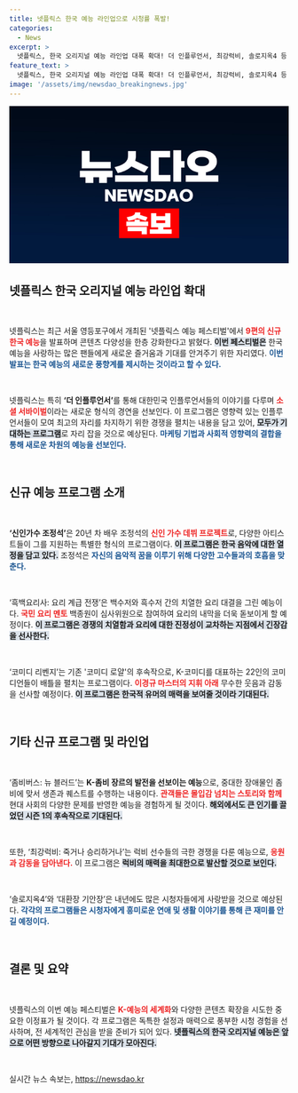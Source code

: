```yaml
---
title: 넷플릭스 한국 예능 라인업으로 시청률 폭발!
categories:
  - News
excerpt: >
  넷플릭스, 한국 오리지널 예능 라인업 대폭 확대! 더 인플루언서, 최강럭비, 솔로지옥4 등 9편의 신규 콘텐츠를 공개하며, 서바이벌, 음악, 요리 등 다양한 장르로 시청자를 사로잡는다. 기대감을 높이는 예능의 향연이 다가온다!
feature_text: >
  넷플릭스, 한국 오리지널 예능 라인업 대폭 확대! 더 인플루언서, 최강럭비, 솔로지옥4 등 9편의 신규 콘텐츠를 공개하며, 서바이벌, 음악, 요리 등 다양한 장르로 시청자를 사로잡는다. 기대감을 높이는 예능의 향연이 다가온다!
image: '/assets/img/newsdao_breakingnews.jpg'
---
```


<p><img src="/assets/img/newsdao_breakingnews.jpg" alt="flaretime 속보" /></p>

<h2 data-ke-size="size26">넷플릭스 한국 오리지널 예능 라인업 확대</h2>

<p data-ke-size="size16">&nbsp;</p>

<p>넷플릭스는 최근 서울 영등포구에서 개최된 '넷플릭스 예능 페스티벌'에서 <b><span style="color: #ee2323;">9편의 신규 한국 예능</span></b>을 발표하며 콘텐츠 다양성을 한층 강화한다고 밝혔다. <b><span style="background-color: #21538527;">이번 페스티벌은</span></b> 한국 예능을 사랑하는 많은 팬들에게 새로운 즐거움과 기대를 안겨주기 위한 자리였다. <b><span style="color: #1a5490;">이번 발표는 한국 예능의 새로운 풍향계를 제시하는 것이라고 할 수 있다.</span></b> </p>

<p data-ke-size="size16">&nbsp;</p>

<p>넷플릭스는 특히 <b>‘더 인플루언서’</b>를 통해 대한민국 인플루언서들의 이야기를 다루며 <b><span style="color: #ee2323;">소셜 서바이벌</span></b>이라는 새로운 형식의 경연을 선보인다. 이 프로그램은 영향력 있는 인플루언서들이 모여 최고의 자리를 차지하기 위한 경쟁을 펼치는 내용을 담고 있어, <b><span style="background-color: #21538527;">모두가 기대하는 프로그램</span></b>로 자리 잡을 것으로 예상된다. <b><span style="color: #1a5490;">마케팅 기법과 사회적 영향력의 결합을 통해 새로운 차원의 예능을 선보인다.</span></b></p>

<p data-ke-size="size16">&nbsp;</p>

<h2 data-ke-size="size26">신규 예능 프로그램 소개</h2>

<p data-ke-size="size16">&nbsp;</p>

<p><strong>‘신인가수 조정석’</strong>은 20년 차 배우 조정석의 <b><span style="color: #ee2323;">신인 가수 데뷔 프로젝트</span></b>로, 다양한 아티스트들이 그를 지원하는 특별한 형식의 프로그램이다. <b><span style="background-color: #21538527;">이 프로그램은 한국 음악에 대한 열정을 담고 있다.</span></b> 조정석은 <b><span style="color: #1a5490;">자신의 음악적 꿈을 이루기 위해 다양한 고수들과의 호흡을 맞춘다.</span></b></p>

<p data-ke-size="size16">&nbsp;</p>

<p>‘흑백요리사: 요리 계급 전쟁’은 백수저와 흑수저 간의 치열한 요리 대결을 그린 예능이다. <b><span style="color: #ee2323;">국민 요리 멘토</span></b> 백종원이 심사위원으로 참여하여 요리의 내막을 더욱 돋보이게 할 예정이다. <b><span style="background-color: #21538527;">이 프로그램은 경쟁의 치열함과 요리에 대한 진정성이 교차하는 지점에서 긴장감을 선사한다.</span></b></p>

<p data-ke-size="size16">&nbsp;</p>

<p>‘코미디 리벤지’는 기존 '코미디 로얄'의 후속작으로, K-코미디를 대표하는 22인의 코미디언들이 배틀을 펼치는 프로그램이다. <b><span style="color: #ee2323;">이경규 마스터의 지휘 아래</span></b> 무수한 웃음과 감동을 선사할 예정이다. <b><span style="background-color: #21538527;">이 프로그램은 한국적 유머의 매력을 보여줄 것이라 기대된다.</span></b> </p>

<p data-ke-size="size16">&nbsp;</p>

<h2 data-ke-size="size26">기타 신규 프로그램 및 라인업</h2>

<p data-ke-size="size16">&nbsp;</p>

<p>‘좀비버스: 뉴 블러드’는 <b>K-좀비 장르의 발전을 선보이는 예능</b>으로, 중대한 장애물인 좀비에 맞서 생존과 퀘스트를 수행하는 내용이다. <b><span style="color: #ee2323;">관객들은 몰입감 넘치는 스토리와 함께</span></b> 현대 사회의 다양한 문제를 반영한 예능을 경험하게 될 것이다. <b><span style="background-color: #21538527;">해외에서도 큰 인기를 끌었던 시즌 1의 후속작으로 기대된다.</span></b></p>

<p data-ke-size="size16">&nbsp;</p>

<p>또한, ‘최강럭비: 죽거나 승리하거나’는 럭비 선수들의 극한 경쟁을 다룬 예능으로, <b><span style="color: #ee2323;">응원과 감동을 담아낸다.</span></b> 이 프로그램은 <b><span style="background-color: #21538527;">럭비의 매력을 최대한으로 발산할 것으로 보인다.</span></b></p>

<p data-ke-size="size16">&nbsp;</p>

<p>‘솔로지옥4’와 ‘대환장 기안장’은 내년에도 많은 시청자들에게 사랑받을 것으로 예상된다. <b><span style="color: #1a5490;"> 각각의 프로그램들은 시청자에게 흥미로운 연애 및 생활 이야기를 통해 큰 재미를 안길 예정이다.</span></b> </p>

<p data-ke-size="size16">&nbsp;</p>

<h2 data-ke-size="size26">결론 및 요약</h2>

<p data-ke-size="size16">&nbsp;</p>

<p>넷플릭스의 이번 예능 페스티벌은 <b><span style="color: #ee2323;">K-예능의 세계화</span></b>와 다양한 콘텐츠 확장을 시도한 중요한 이정표가 될 것이다. 각 프로그램은 독특한 설정과 매력으로 풍부한 시청 경험을 선사하며, 전 세계적인 관심을 받을 준비가 되어 있다. <b><span style="background-color: #21538527;">넷플릭스의 한국 오리지널 예능은 앞으로 어떤 방향으로 나아갈지 기대가 모아진다.</span></b> </p>

<p data-ke-size="size16">&nbsp;</p>
실시간 뉴스 속보는, <a href="https://newsdao.kr" rel="dofollow">https://newsdao.kr</a>


